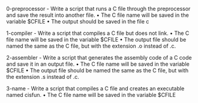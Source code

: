 0-preprocessor - Write a script that runs a C file through the preprocessor and save the result into another file.
      • The C file name will be saved in the variable $CFILE
      • The output should be saved in the file c

1-compiler - Write a script that compiles a C file but does not link.
      • The C file name will be saved in the variable $CFILE
      • The output file should be named the same as the C file, but with the extension .o instead of .c.

2-assembler - Write a script that generates the assembly code of a C code and save it in an output file.
      • The C file name will be saved in the variable $CFILE
      • The output file should be named the same as the C file, but with the extension .s instead of .c.

3-name - Write a script that compiles a C file and creates an executable named cisfun.
      • The C file name will be saved in the variable $CFILE

